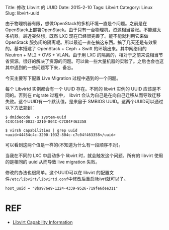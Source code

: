Title: 修改 Libvirt 的 UUID
Date: 2015-2-10
Tags: Libvirt
Category: Linux
Slug: libvirt-uuid

由于物理机器有限，想做OpenStack的多机环境一直是个问题。之前是在OpenStack上部署OpenStack。由于只有一台物理机，资源相当紧张。不能建太多机器。最近突然想，既然 LXC 现在已经很完善了。能不能就利用它来做 OpenStack 服务间的隔离呢。所以最近一直在搞这东西。搞了几天还是有效果的。基本搭建了 OpenStack + Ceph + Swift 的环境出来。其中网络用的 Neutron + ML2 + OVS + VLAN。由于用 LXC 的隔离的，相对于之前来说相当节省资源。很好的解决了资源的问题。可以做一些大量机器的实验了。之后也会也这其中遇到的一些问题写下来，备忘。

今天主要写下配置 Live Migration 过程中遇到的一个问题。

每个 Libvirtd 实例都会有一个 UUID 存在。不同的 libvirt 实例的 UUID 应该是不同的。否则在 migrate 过程中， libvirt 会认为自己是在向自己迁移从而导致迁移失败。这个UUID有一个默认值，是来自于 SMBIOS UUID。这两个UUID可以通过以下方法拿到：

```
$ dmidecode  -s system-uuid
4C4C4544-0032-3210-804C-C7C04F463358

$ virsh capabilities | grep uuid
<uuid>44454c4c-3200-1032-804c-c7c04f463358</uuid>
```

可以看到这两个值是一样的(不知道为什么有一段顺序不对)。

当我在不同的 LXC 中启动多个 libvirt 时，就会触发这个问题。所有的 libvirt 使用的是相同的 uuid 从而导致 live migration 失败。

修改的办法也很简单。这个UUID可以在 libvirt 的配置文件`/etc/libvirt/libvirtd.conf`中修改后重启libivrt就可以了。

```
host_uuid = "8ba976e9-1224-4339-9526-719fe6dee311"
```

# REF

* [Libvirt Capability Information](http://libvirt.org/guide/html/Application_Development_Guide-Connections-Capability_Info.html)
